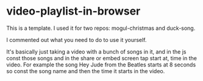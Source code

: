 # video-playlist-in-browser

This is a template. I used it for two repos: mogul-christmas and duck-song.

I commented out what you need to do to use it yourself.

It's basically just taking a video with a bunch of songs in it, and in the js const those songs and in the share or embed screen tap start at, time in the video. For example the song Hey Jude from the Beatles starts at 8 seconds so const the song name and then the time it starts in the video.
